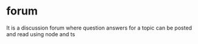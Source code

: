 # forum
It is a discussion forum where question answers for a topic can be posted and read using node and ts
